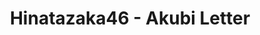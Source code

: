 ---
layout: videojs
title: Hinatazaka46 - Akubi Letter
category: mv
description: >
    Lyrics: Yasushi Akimoto
    Music & Arrangement:  Shouwa Kadono

    Director: Yono Yamaguchi (maxilla)
    Choreographer: CRE8BOY
    Producer: Motome Kohama (P.I.C.S.)
    Production: P.I.C.S. (P.I.C.S.)

    Translated by @sasori39883522
subtitles: 日向坂46あくびLetter.en.vtt
video_url: https://www.youtube.com/watch?v=KcpvHDt0bPc
thumbnail: https://i.ytimg.com/vi/KcpvHDt0bPc/maxresdefault.jpg
lang: en
upload_date: 2025-01-12
---